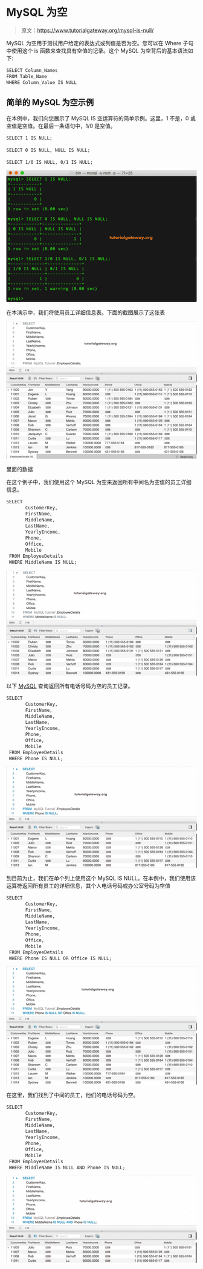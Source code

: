 # MySQL 为空

> 原文：<https://www.tutorialgateway.org/mysql-is-null/>

MySQL 为空用于测试用户给定的表达式或列值是否为空。您可以在 Where 子句中使用这个 is 函数来查找具有空值的记录。这个 MySQL 为空背后的基本语法如下:

```
SELECT Column_Names  
FROM Table_Name
WHERE Column_Value IS NULL
```

## 简单的 MySQL 为空示例

在本例中，我们向您展示了 MySQL IS 空运算符的简单示例。这里，1 不是，0 或空值是空值。在最后一条语句中，1/0 是空值。

```
SELECT 1 IS NULL;

SELECT 0 IS NULL, NULL IS NULL;

SELECT 1/0 IS NULL, 0/1 IS NULL;
```

![MySQL IS NULL Operator 1](img/4237e38e0483dd348c50920097fa65c7.png)

在本演示中，我们将使用员工详细信息表。下面的截图展示了这张表

![MySQL IS NULL Operator 2](img/ee043aa600369b07e0eec83ce1e61181.png)

里面的数据

在这个例子中，我们使用这个 MySQL 为空来返回所有中间名为空值的员工详细信息。

```
SELECT 
       CustomerKey,
       FirstName, 
       MiddleName,
       LastName,
       YearlyIncome,
       Phone,
       Office,
       Mobile
 FROM EmployeeDetails
 WHERE MiddleName IS NULL;
```

![MySQL IS NULL Operator 3](img/3757613df4cd5cb9ecaf2a2bfcb5da21.png)

以下 [MySQL](https://www.tutorialgateway.org/mysql-tutorial/) 查询返回所有电话号码为空的员工记录。

```
SELECT 
       CustomerKey,
       FirstName, 
       MiddleName,
       LastName,
       YearlyIncome,
       Phone,
       Office,
       Mobile
 FROM EmployeeDetails
 WHERE Phone IS NULL;
```

![MySQL IS NULL Operator 4](img/dc3649d0af8e8de2698f89038a4296a1.png)

到目前为止，我们在单个列上使用这个 MySQL IS NULL。在本例中，我们使用该运算符返回所有员工的详细信息，其个人电话号码或办公室号码为空值

```
SELECT 
       CustomerKey,
       FirstName, 
       MiddleName,
       LastName,
       YearlyIncome,
       Phone,
       Office,
       Mobile
 FROM EmployeeDetails
 WHERE Phone IS NULL OR Office IS NULL;
```

![MySQL IS NULL Operator 5](img/780a28eae0f106321ac0d357e3a925e6.png)

在这里，我们找到了中间的员工，他们的电话号码为空。

```
SELECT 
       CustomerKey,
       FirstName, 
       MiddleName,
       LastName,
       YearlyIncome,
       Phone,
       Office,
       Mobile
 FROM EmployeeDetails
 WHERE MiddleName IS NULL AND Phone IS NULL;
```

![MySQL IS NULL Operator 6](img/a019855036fa92f08c8249c0a4f042cb.png)